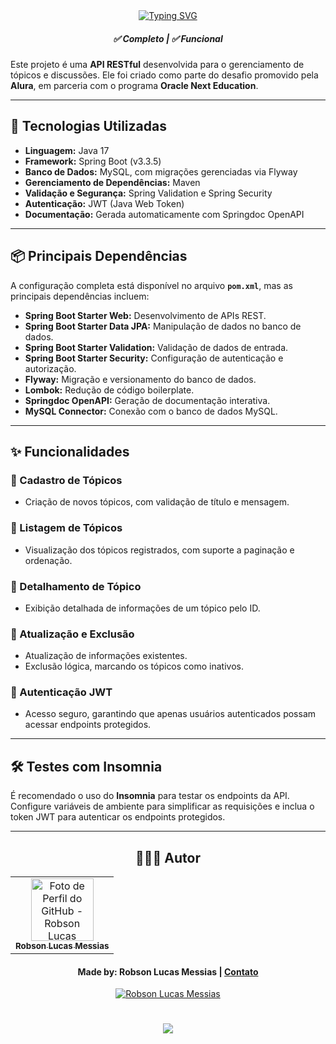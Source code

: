 <div align="center">
  <a href="https://git.io/typing-svg">
    <img src="https://readme-typing-svg.demolab.com?font=Silkscreen&size=20&duration=1500&pause=1000&center=true&vCenter=true&multiline=true&repeat=false&random=false&width=700&height=110&lines=Fórum+Hub+API" 
    alt="Typing SVG" />
  </a>
  
<h5 align="center"> 
  <b>✅ Completo</b> | <b>✅ Funcional </b>
</h5>
    
</div>

Este projeto é uma **API RESTful** desenvolvida para o gerenciamento de tópicos e discussões. Ele foi criado como parte do desafio promovido pela **Alura**, em parceria com o programa **Oracle Next Education**.

---

## 🚀 Tecnologias Utilizadas

- **Linguagem:** Java 17
- **Framework:** Spring Boot (v3.3.5)
- **Banco de Dados:** MySQL, com migrações gerenciadas via Flyway
- **Gerenciamento de Dependências:** Maven
- **Validação e Segurança:** Spring Validation e Spring Security
- **Autenticação:** JWT (Java Web Token)
- **Documentação:** Gerada automaticamente com Springdoc OpenAPI

---

## 📦 Principais Dependências

A configuração completa está disponível no arquivo **`pom.xml`**, mas as principais dependências incluem:

- **Spring Boot Starter Web:** Desenvolvimento de APIs REST.
- **Spring Boot Starter Data JPA:** Manipulação de dados no banco de dados.
- **Spring Boot Starter Validation:** Validação de dados de entrada.
- **Spring Boot Starter Security:** Configuração de autenticação e autorização.
- **Flyway:** Migração e versionamento do banco de dados.
- **Lombok:** Redução de código boilerplate.
- **Springdoc OpenAPI:** Geração de documentação interativa.
- **MySQL Connector:** Conexão com o banco de dados MySQL.

---

## ✨ Funcionalidades

### 🔹 Cadastro de Tópicos
- Criação de novos tópicos, com validação de título e mensagem.

### 🔹 Listagem de Tópicos
- Visualização dos tópicos registrados, com suporte a paginação e ordenação.

### 🔹 Detalhamento de Tópico
- Exibição detalhada de informações de um tópico pelo ID.

### 🔹 Atualização e Exclusão
- Atualização de informações existentes.
- Exclusão lógica, marcando os tópicos como inativos.

### 🔹 Autenticação JWT
- Acesso seguro, garantindo que apenas usuários autenticados possam acessar endpoints protegidos.

---

## 🛠️ Testes com Insomnia

É recomendado o uso do **Insomnia** para testar os endpoints da API. Configure variáveis de ambiente para simplificar as requisições e inclua o token JWT para autenticar os endpoints protegidos.

---

<div align="center">

## 👩🏻‍💻 Autor <br>

<table>
  <tr>
    <td align="center">
      <a href="https://github.com/robsonlmds">
        <img src="https://avatars.githubusercontent.com/u/e?email=robsonlmds@hotmail.com&s=500" width="100px;" title="Autor Robson Lucas Messias" alt="Foto de Perfil do GitHub - Robson Lucas Messias"/><br>
        <sub>
          <b>Robson Lucas Messias</b>
        </sub>
      </a>
    </td>
  </tr>
</table>

</div>
 
<h4 align="center">
  Made by: Robson Lucas Messias | <a href="mailto:robsonlmds@hotmail.com">Contato</a>
</h4>

<p align="center">
  <a href="https://www.linkedin.com/in/r-lucas-messias/">
    <img alt="Robson Lucas Messias" src="https://img.shields.io/badge/LinkedIn-R.Lucas_Messias-0e76a8?style=flat&logoColor=white&logo=linkedin">
  </a>
</p>

<h1 align="center">
<img src="https://readme-typing-svg.herokuapp.com/?font=Silkscreen&size=35&center=true&vCenter=true&width=700&height=70&duration=5000&lines=Obrigado+pela+atenção!;" />
</h1>
